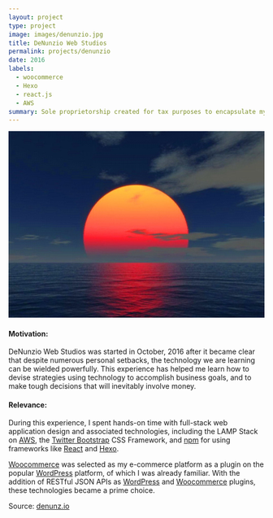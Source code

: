```yaml
---
layout: project
type: project
image: images/denunzio.jpg
title: DeNunzio Web Studios
permalink: projects/denunzio
date: 2016
labels:
  - woocommerce
  - Hexo
  - react.js
  - AWS
summary: Sole proprietorship created for tax purposes to encapsulate my attempts at viable e-commerce.
---
```


<img class="ui medium right floated rounded image" src="../images/denunzio.jpg">

<h4>Motivation:</h4>

DeNunzio Web Studios was started in October, 2016 after it became clear that despite numerous personal setbacks, the technology we are learning can be wielded powerfully. 
This experience has helped me learn how to devise strategies using technology to accomplish business goals, and to make tough decisions that will inevitably involve money.

<h4>Relevance:</h4>

During this experience, I spent hands-on time with full-stack web application design and associated technologies, including the LAMP Stack on [AWS](http://aws.amazon.com), the [Twitter Bootstrap](http://getbootstrap.com/) CSS Framework, and [npm](http://npmjs.com) for using frameworks like [React](https://facebook.github.io/react/) and [Hexo](https://hexo.io/). 

[Woocommerce](http://woocommerce.com) was selected as my e-commerce platform as a plugin on the popular [WordPress](http://wordpress.org) platform, of which I was already familiar. 
With the addition of RESTful JSON APIs as [WordPress](https://wordpress.org/plugins/rest-api/) and [Woocommerce](https://docs.woocommerce.com/document/woocommerce-rest-api/) plugins, these technologies became a prime choice.
 
Source: <a href="https://denunz.io/"><i class="large home icon"></i>denunz.io</a>

